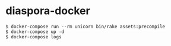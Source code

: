 # diaspora-docker

```$ docker-compose run --rm unicorn bin/rake db:create db:migrate
$ docker-compose run --rm unicorn bin/rake assets:precompile
$ docker-compose up -d
$ docker-compose logs
```

